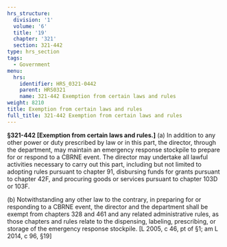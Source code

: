 ```yaml
---
hrs_structure:
  division: '1'
  volume: '6'
  title: '19'
  chapter: '321'
  section: 321-442
type: hrs_section
tags:
  - Government
menu:
  hrs:
    identifier: HRS_0321-0442
    parent: HRS0321
    name: 321-442 Exemption from certain laws and rules
weight: 8210
title: Exemption from certain laws and rules
full_title: 321-442 Exemption from certain laws and rules
---
```

**§321-442 [Exemption from certain laws and rules.]** (a) In addition to any other power or duty prescribed by law or in this part, the director, through the department, may maintain an emergency response stockpile to prepare for or respond to a CBRNE event. The director may undertake all lawful activities necessary to carry out this part, including but not limited to adopting rules pursuant to chapter 91, disbursing funds for grants pursuant to chapter 42F, and procuring goods or services pursuant to chapter 103D or 103F.

(b) Notwithstanding any other law to the contrary, in preparing for or responding to a CBRNE event, the director and the department shall be exempt from chapters 328 and 461 and any related administrative rules, as those chapters and rules relate to the dispensing, labeling, prescribing, or storage of the emergency response stockpile. [L 2005, c 46, pt of §1; am L 2014, c 96, §19]